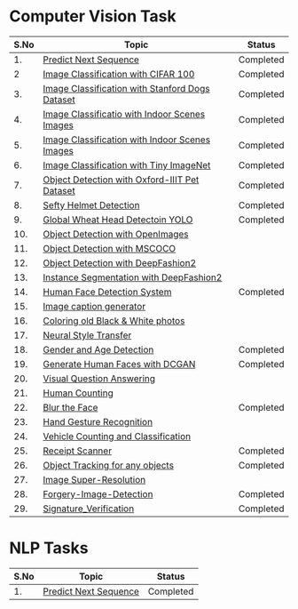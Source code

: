 # Computer Vision Task

|S.No|Topic|Status|
|---|---|---|
|1.|[Predict Next Sequence](https://github.com/skj092/Predict-Next-Sequence)|Completed|
|2|[Image Classification with CIFAR 100](https://github.com/skj092/Image-Classification-with-CIFAR-100)|Completed|
|3.|[Image Classification with Stanford Dogs Dataset](https://github.com/skj092/Image-Classification-with-Stanford-Dogs-Dataset)|Completed|
|4.| [Image Classificatio with Indoor Scenes Images](https://github.com/skj092/Image-Classification-with-Indoor-Scenes-Images)|Completed|
|5. |[Image Classification with Indoor Scenes Images](https://github.com/skj092/Image-Classification-with-Indoor-Scenes-Images-2)|Completed|
|6. |[Image Classification with Tiny ImageNet](https://github.com/skj092/Image-Classification-with-Tiny-ImageNet)|Completed|
|7. |[Object Detection with Oxford-IIIT Pet Dataset](https://github.com/skj092/Object-Detection-with-Oxford-IIIT-Pet-Dataset)|Completed|
|8. |[Sefty Helmet Detection](https://github.com/skj092/Sefty_Helmet_Detection)|Completed|
|9. |[Global Wheat Head Detectoin YOLO](https://github.com/skj092/Wheat-Head-Detection-YOLO)|Completed|
|10. |[Object Detection with OpenImages](https://drive.google.com/file/d/1PgSyY1060eisRkh590Xcp9p2LP7z0cI-/view)
|11. |[Object Detection with MSCOCO](https://drive.google.com/file/d/1eHUeNklRT9I7Kdcx6_foZxAXP4NvYSRZ/view)
|12. |[Object Detection with DeepFashion2](https://drive.google.com/file/d/12DwGUbUVWT70HuwSmS9YQWSwoMdizGkU/view)
|13. |[Instance Segmentation with DeepFashion2](https://drive.google.com/file/d/1UGVHNGPXmjkwnvRKgtTfa5XYfe1wFQck/view)
|14. |[Human Face Detection System](https://github.com/skj092/Human-Face-Detection-System)|Completed|
|15. |[Image caption generator](https://drive.google.com/file/d/1eDMmX3SkDpEdr6_nOhERnnNQBdAkxqw8/view)
|16. |[Coloring old Black & White photos](https://drive.google.com/file/d/1DenTb_uA8UyKnzvGtxNRbzABKBiUM7oo/view)
|17. |[Neural Style Transfer](https://drive.google.com/file/d/1Yc6N8cfSufzsHphfm3ftYG-OVINaqxtr/view)
|18. |[Gender and Age Detection](https://github.com/skj092/Gender-and-Age-Prediction)|Completed|
|19. |[Generate Human Faces with DCGAN](https://github.com/skj092/Generate-Human-Faces-with-DCGAN)|Completed|
|20. |[Visual Question Answering](https://drive.google.com/file/d/1f5YlzREWijl8GDkMorlAAGnGBHbZAHSV/view)
|21. |[Human Counting](https://github.com/skj092/human-counting)
|22. |[Blur the Face](https://github.com/skj092/Face_Blur)|Completed|
|23. |[Hand Gesture Recognition](https://drive.google.com/file/d/1sfUrpnYCER5KwFfWNZFnQCIswOENj3uX/view)
|24. |[Vehicle Counting and Classification](https://drive.google.com/file/d/1gNYmbyFd0NrEt7vRhLyyUxbWhAGgqUk5/view)
|25. |[Receipt Scanner](https://github.com/skj092/Receipt-Scanner)|Completed|
|26. |[Object Tracking for any objects](https://github.com/skj092/OpenCV-Projects/tree/main/Object_Tracking)|Completed|
|27. |[Image Super-Resolution](https://drive.google.com/file/d/1Be4Re5_Sa8jrSOEUGCKl1r_o2AgnzeJI/view)
|28. |[Forgery-Image-Detection](https://github.com/skj092/Forgegy-Image-Detection-Using-Error-level-Analysis-and-Deep-Learning)|Completed|
|29. |[Signature_Verification](https://github.com/skj092/Signature_Match)|Completed|






# NLP Tasks

|S.No|Topic|Status|
|---|---|---|
|1.|[Predict Next Sequence](https://github.com/skj092/Predict-Next-Sequence)|Completed|

